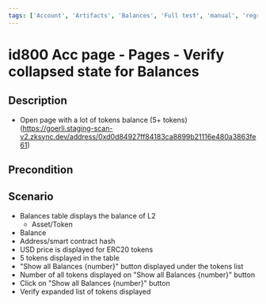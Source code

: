 ```yaml
---
tags: ['Account', 'Artifacts', 'Balances', 'Full test', 'manual', 'regression', 'ZKF-2858', 'Active']
---
```


# id800 Acc page - Pages - Verify collapsed state for Balances

## Description
  - Open page with a lot of tokens balance (5+ tokens) (https://goerli.staging-scan-v2.zksync.dev/address/0xd0d84927ff84183ca8899b21116e480a3863fe61)

## Precondition


## Scenario
- Balances table displays the balance of L2
    - Asset/Token
- Balance
- Address/smart contract hash
- USD price is displayed for ERC20 tokens
- 5 tokens displayed in the table
- "Show all Balances \{number\}" button displayed under the tokens list
- Number of all tokens displayed on "Show all Balances \{number\}" button
- Click on "Show all Balances \{number\}" button
- Verify expanded list of tokens displayed
